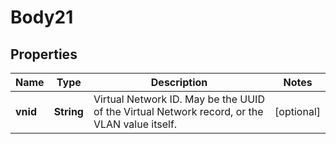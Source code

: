 
# Body21

## Properties
Name | Type | Description | Notes
------------ | ------------- | ------------- | -------------
**vnid** | **String** | Virtual Network ID. May be the UUID of the Virtual Network record, or the VLAN value itself.  |  [optional]



